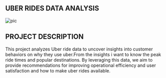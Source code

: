 ## UBER RIDES DATA ANALYSIS
![pic](https://github.com/user-attachments/assets/343e97a3-0f2a-4bb7-ad45-ae8b0378652a)
## PROJECT DESCRIPTION
This project analyzes Uber ride data to uncover insights into customer behaviors on why they use uber.From the insights i want to know the peak ride times and popular destinations. By leveraging this data, we aim to provide recommendations for improving operational efficiency and user satisfaction and how to make uber rides available. 

